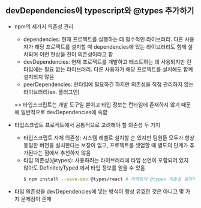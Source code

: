 ## devDependencies에 typescript와 @types 추가하기

- npm의 세가지 의존성 관리

  - dependencies: 현재 프로젝트를 실행하는 데 필수적인 라이브러리. 다른 사용자가 해당 프로젝트를 설치할 때 dependencies에 있는 라이브러리도 함께 설치되며 이런 현상을 전이 의존성이라고 함
  - devDependencies: 현재 프로젝트를 개발하고 테스트하는 데 사용되지만 런타임에는 필요 없는 라이브러리. 다른 사용자가 해당 프로젝트를 설치해도 함꼐 설치되지 않음
  - peerDependencies: 런타임에 필요하긴 하지만 의존성을 직접 관리하지 않는 라이브러리(ex. 플러그인)

  => 타입스크립트는 개발 도구일 뿐이고 타입 정보는 런타임에 존재하지 않기 때문에 일반적으로 devDependencies에 속함

- 타입스크립트 프로젝트에서 공통적으로 고려해야 할 의존성 두 가지

  - 타입스크립트 자체 의존성: 시스템 레벨로 설치할 순 있지만 팀원들 모두가 항상 동일한 버전을 설치한다는 보장이 없고, 프로젝트를 셋업할 때 별도의 단계가 추가된다는 점에서 추천하지 않음
  - 타입 의존성(@types): 사용하려는 라이브러리에 타입 선언이 포함되어 있지 않아도 DefinitelyTyped 에서 타입 정보를 얻을 수 있음
    ```bash
    $ npm install --save-dev @types/react # 리액트의 @types 의존성 설치하기
    ```

- 타입 의존성을 devDependencies에 넣는 방식이 항상 유효한 것은 아니고 몇 가지 문제점이 존재

